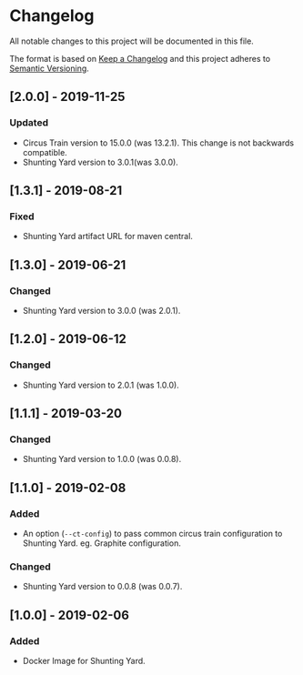 # Changelog
All notable changes to this project will be documented in this file.

The format is based on [Keep a Changelog](http://keepachangelog.com/en/1.0.0/) and this project adheres to [Semantic Versioning](http://semver.org/spec/v2.0.0.html).

## [2.0.0] - 2019-11-25
### Updated
- Circus Train version to 15.0.0 (was 13.2.1). This change is not backwards compatible.
- Shunting Yard version to 3.0.1(was 3.0.0).

## [1.3.1] - 2019-08-21
### Fixed
- Shunting Yard artifact URL for maven central.

## [1.3.0] - 2019-06-21
### Changed
- Shunting Yard version to 3.0.0 (was 2.0.1).

## [1.2.0] - 2019-06-12
### Changed
- Shunting Yard version to 2.0.1 (was 1.0.0).

## [1.1.1] - 2019-03-20
### Changed
- Shunting Yard version to 1.0.0 (was 0.0.8).

## [1.1.0] - 2019-02-08
### Added
- An option (`--ct-config`) to pass common circus train configuration to Shunting Yard. eg. Graphite configuration.

### Changed
- Shunting Yard version to 0.0.8 (was 0.0.7).

## [1.0.0] - 2019-02-06
### Added
- Docker Image for Shunting Yard.
